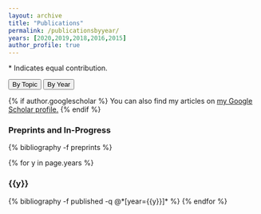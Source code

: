 ```yaml
---
layout: archive
title: "Publications"
permalink: /publicationsbyyear/
years: [2020,2019,2018,2016,2015]
author_profile: true
---
```

<p>
* Indicates equal contribution.
</p> 
<a href="/publicationsbytopic/"><button type="button" class="btn" style="outline:none">By Topic </button></a> 
<a href="/publicationsbyyear/"><button type="button" class="btn" style="outline:none"> By Year  </button></a> 

{% if author.googlescholar %}
  You can also find my articles on <u><a href="{{author.googlescholar}}">my Google Scholar profile</a>.</u>
{% endif %}


<!-- Preprints -->
<h3  class="pubyear">Preprints and In-Progress</h3>
{% bibliography -f preprints %}

{% for y in page.years %}
  <h3  id="{{y}}" class="pubyear">{{y}}</h3>
  {% bibliography -f published -q @*[year={{y}}]* %}
{% endfor %}
